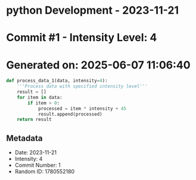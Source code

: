 ﻿# python Development - 2023-11-21
# Commit #1 - Intensity Level: 4
# Generated on: 2025-06-07 11:06:40
```python
def process_data_1(data, intensity=4):
    '''Process data with specified intensity level'''
    result = []
    for item in data:
        if item > 0:
            processed = item * intensity + 45
            result.append(processed)
    return result
```
## Metadata
- Date: 2023-11-21
- Intensity: 4
- Commit Number: 1
- Random ID: 1780552180

